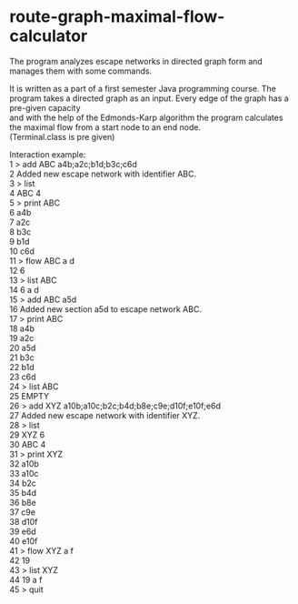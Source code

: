 # route-graph-maximal-flow-calculator
The program analyzes escape networks in directed graph form and manages them with some commands.<br/>

It is written as a part of a first semester Java programming course. The program takes a directed graph as an input. Every edge of the graph has a pre-given capacity<br/>
and with the help of the Edmonds-Karp algorithm the program calculates the maximal flow from a start node to an end node.<br/>
(Terminal.class is pre given)

Interaction example:<br/>
1 > add ABC a4b;a2c;b1d;b3c;c6d<br/>
2 Added new escape network with identifier ABC.<br/>
3 > list<br/>
4 ABC 4<br/>
5 > print ABC<br/>
6 a4b<br/>
7 a2c<br/>
8 b3c<br/>
9 b1d<br/>
10 c6d<br/>
11 > flow ABC a d<br/>
12 6<br/>
13 > list ABC<br/>
14 6 a d<br/>
15 > add ABC a5d<br/>
16 Added new section a5d to escape network ABC.<br/>
17 > print ABC<br/>
18 a4b<br/>
19 a2c<br/>
20 a5d<br/>
21 b3c<br/>
22 b1d<br/>
23 c6d<br/>
24 > list ABC<br/>
25 EMPTY<br/>
26 > add XYZ a10b;a10c;b2c;b4d;b8e;c9e;d10f;e10f;e6d<br/>
27 Added new escape network with identifier XYZ.<br/>
28 > list<br/>
29 XYZ 6<br/>
30 ABC 4<br/>
31 > print XYZ<br/>
32 a10b<br/>
33 a10c<br/>
34 b2c<br/>
35 b4d<br/>
36 b8e<br/>
37 c9e<br/>
38 d10f<br/>
39 e6d<br/>
40 e10f<br/>
41 > flow XYZ a f<br/>
42 19<br/>
43 > list XYZ<br/>
44 19 a f<br/>
45 > quit<br/>
